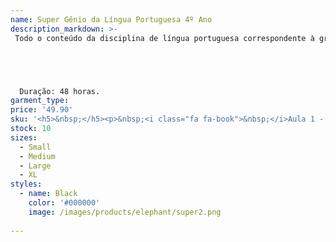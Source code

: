 ```yaml
---
name: Super Gênio da Língua Portuguesa 4º Ano
description_markdown: >-
 Todo o conteúdo da disciplina de língua portuguesa correspondente à grade de ensino do 4° ano do ensino fundamental estará disponível em 48 aulas, de uma forma dinâmica, divertida e com muitas aventuras e recompensas.





  Duração: 48 horas.
garment_type:
price: '49.90'
sku: '<h5>&nbsp;</h5><p>&nbsp;<i class="fa fa-book">&nbsp;</i>Aula 1 - SÍLABAS, PALAVRAS E FRASES</p><p>&nbsp;<i class="fa fa-book">&nbsp;</i>Aula 2 - PARÁGRAFO</p><p>&nbsp;<i class="fa fa-book">&nbsp;</i>Aula 3 - LENDA E MITO</p><p>&nbsp;<i class="fa fa-book">&nbsp;</i>Aula 4 - SUBSTANTIVOS</p><p>&nbsp;<i class="fa fa-book">&nbsp;</i>Aula 5 - ACENTUAÇÃO TÔNICA</p><p>&nbsp;<i class="fa fa-book">&nbsp;</i>Aula 6 - REGRAS ESPECIAIS DE ACENTUAÇÃO</p><p>&nbsp;<i class="fa fa-book">&nbsp;</i>Aula 7 - MAL E MAU : HOMÓFONOS</p><p>&nbsp;<i class="fa fa-book">&nbsp;</i>Aula 8 - PRODUZINDO UM TEXTO POÉTICO</p><p>&nbsp;<i class="fa fa-book">&nbsp;</i>Aula 9 - ONOMATOPEIA</p><p>&nbsp;<i class="fa fa-book">&nbsp;</i>Aula 10 - HISTÓRIA EM QUADRINHOS</p><p>&nbsp;<i class="fa fa-book">&nbsp;</i>Aula 11 - ONDE OU AONDE</p><p>&nbsp;<i class="fa fa-book">&nbsp;</i>Aula 12 - MAS/MAIS/MÁS</p><p>&nbsp;<i class="fa fa-book">&nbsp;</i>Aula 13 - ESTRUTURA DO CONTO DE FADAS</p><p>&nbsp;<i class="fa fa-book">&nbsp;</i>Aula 14 - PALAVRA COM S COM SOM DE Z</p><p>&nbsp;<i class="fa fa-book">&nbsp;</i>Aula 15 - LITERATURA DE CORDEL</p><p>&nbsp;<i class="fa fa-book">&nbsp;</i>Aula 16 - REVISÃO</p><p>&nbsp;<i class="fa fa-book">&nbsp;</i>Aula 17 - RELATO</p><p>&nbsp;<i class="fa fa-book">&nbsp;</i>Aula 18 - TEXTO DE DIVULGAÇÃO CIENTÍFICA</p><p>&nbsp;<i class="fa fa-book">&nbsp;</i>Aula 19 - VERBOS</p><p>&nbsp;<i class="fa fa-book">&nbsp;</i>Aula 20 - VERBOS (TEMPOS VERBAIS)</p><p>&nbsp;<i class="fa fa-book">&nbsp;</i>Aula 21 - CONTOS DE ASSOMBRAÇÃO</p><p>&nbsp;<i class="fa fa-book">&nbsp;</i>Aula 22 - PONTO E VÍRGULA</p><p>&nbsp;<i class="fa fa-book">&nbsp;</i>Aula 23 - ENTREVISTA</p><p>&nbsp;<i class="fa fa-book">&nbsp;</i>Aula 24 - NOTÍCIA</p><p>&nbsp;<i class="fa fa-book">&nbsp;</i>Aula 25 - SINAIS DE PONTUAÇÃO</p><p>&nbsp;<i class="fa fa-book">&nbsp;</i>Aula 26 - BIOGRAFIA</p><p>&nbsp;<i class="fa fa-book">&nbsp;</i>Aula 27 - SUBSTANTIVO E ADJETIVO</p><p>&nbsp;<i class="fa fa-book">&nbsp;</i>Aula 28 - PALAVRAS COM G / J</p><p>&nbsp;<i class="fa fa-book">&nbsp;</i>Aula 29 - PROPAGANDA/ANÚNCIO PUBLICITÁRIO</p><p>&nbsp;<i class="fa fa-book">&nbsp;</i>Aula 30 - POR QUE / POR QUÊ / PORQUE / PORQUÊ</p><p>&nbsp;<i class="fa fa-book">&nbsp;</i>Aula 31 - REVISÃO PARTE I</p><p>&nbsp;<i class="fa fa-book">&nbsp;</i>Aula 32 - REVISÃO PARTE II</p><p>&nbsp;<i class="fa fa-book">&nbsp;</i>Aula 33 - USO DO ESTE/ESSE</p><p>&nbsp;<i class="fa fa-book">&nbsp;</i>Aula 34 - TERMINAÇÕES: ICE E ISSE</p><p>&nbsp;<i class="fa fa-book">&nbsp;</i>Aula 35 - PREFIXO</p><p>&nbsp;<i class="fa fa-book">&nbsp;</i>Aula 36 - OS SUFIXOS</p><p>&nbsp;<i class="fa fa-book">&nbsp;</i>Aula 37 - PALAVRAS COM LI E LHI</p><p>&nbsp;<i class="fa fa-book">&nbsp;</i>Aula 38 - SUJEITO E PREDICADO NA ORAÇÃO</p><p>&nbsp;<i class="fa fa-book">&nbsp;</i>Aula 39 - PLURAL DAS PALAVRAS</p><p>&nbsp;<i class="fa fa-book">&nbsp;</i>Aula 40 - FIGURA DE LINGUAGEM</p><p>&nbsp;<i class="fa fa-book">&nbsp;</i>Aula 41 - ENCONTRO VOCÁLICO</p><p>&nbsp;<i class="fa fa-book">&nbsp;</i>Aula 42 - PRONOMES</p><p>&nbsp;<i class="fa fa-book">&nbsp;</i>Aula 43 - DÍGRAFOS</p><p>&nbsp;<i class="fa fa-book">&nbsp;</i>Aula 44 - CONCORDÂNCIA</p><p>&nbsp;<i class="fa fa-book">&nbsp;</i>Aula 45 - M ANTES DE P E B</p><p>&nbsp;<i class="fa fa-book">&nbsp;</i>Aula 46 - O USO DAS LETRAS: K - W - Y</p><p>&nbsp;<i class="fa fa-book">&nbsp;</i>Aula 47 - REDAÇÃO</p><p>&nbsp;<i class="fa fa-book">&nbsp;</i>Aula 48 - REVISANDO ESTE/ESSE - LI/LH</p>'
stock: 10
sizes:
  - Small
  - Medium
  - Large
  - XL
styles:
  - name: Black
    color: '#000000'
    image: /images/products/elephant/super2.png
  
---
```

